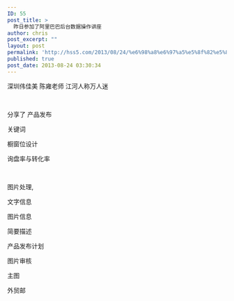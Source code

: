 ```yaml
---
ID: 55
post_title: >
  昨日参加了阿里巴巴后台数据操作讲座
author: chris
post_excerpt: ""
layout: post
permalink: 'http://hss5.com/2013/08/24/%e6%98%a8%e6%97%a5%e5%8f%82%e5%8a%a0%e4%ba%86%e9%98%bf%e9%87%8c%e5%b7%b4%e5%b7%b4%e5%90%8e%e5%8f%b0%e6%95%b0%e6%8d%ae%e6%93%8d%e4%bd%9c%e8%ae%b2%e5%ba%a7/'
published: true
post_date: 2013-08-24 03:30:34
---
```

<p>深圳伟佳美 陈雍老师 江河人称万人迷</p> <p>&nbsp;</p> <p>分享了 产品发布</p> <p>关键词</p> <p>橱窗位设计</p> <p>询盘率与转化率</p> <p>&nbsp;</p> <p>图片处理,</p> <p>文字信息</p> <p>图片信息</p> <p>简要描述</p> <p>产品发布计划</p> <p>图片审核</p> <p>主图</p> <p>外贸邮&nbsp; </p>